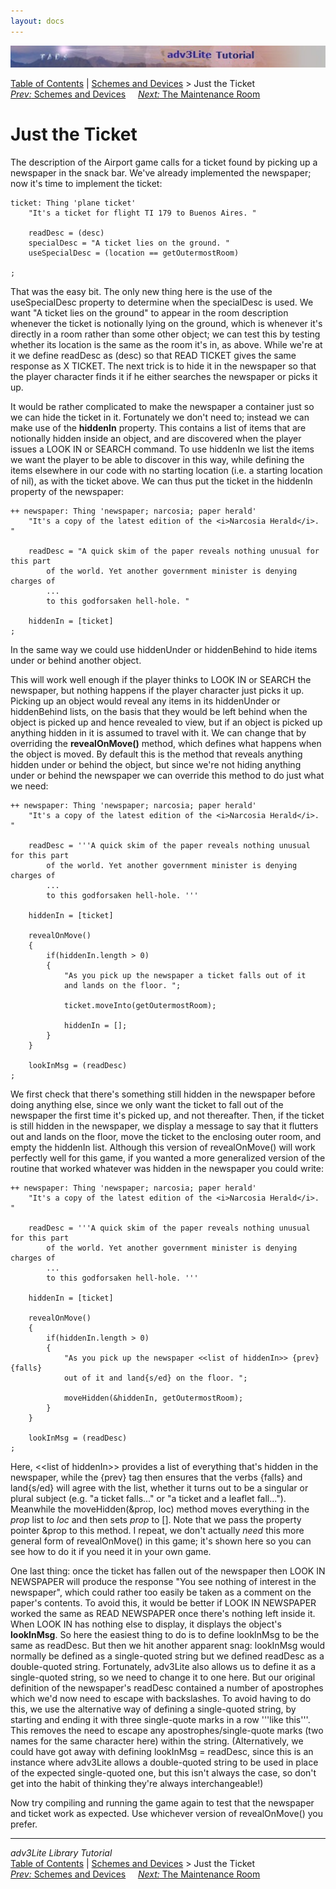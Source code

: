 ```yaml
---
layout: docs
---
```

<div class="topbar">

<img src="topbar.jpg" data-border="0" />

</div>

<div class="nav">

<a href="toc.html" class="nav">Table of Contents</a> \|
<a href="schemes.html" class="nav">Schemes and Devices</a> \> Just the
Ticket  
<span class="navnp"><a href="schemes.html" class="nav"><em>Prev:</em> Schemes and Devices</a>
    <a href="maintenance.html" class="nav"><em>Next:</em> The Maintenance
Room</a>     </span>

</div>

<div class="main">

# Just the Ticket

The description of the Airport game calls for a ticket found by picking
up a newspaper in the snack bar. We've already implemented the
newspaper; now it's time to implement the ticket:

<div class="code">

    ticket: Thing 'plane ticket'
        "It's a ticket for flight TI 179 to Buenos Aires. "
        
        readDesc = (desc)
        specialDesc = "A ticket lies on the ground. "
        useSpecialDesc = (location == getOutermostRoom)

    ;

</div>

That was the easy bit. The only new thing here is the use of the
useSpecialDesc property to determine when the specialDesc is used. We
want "A ticket lies on the ground" to appear in the room description
whenever the ticket is notionally lying on the ground, which is whenever
it's directly in a room rather than some other object; we can test this
by testing whether its location is the same as the room it's in, as
above. While we're at it we define <span class="code">readDesc</span> as
<span class="code">(desc)</span> so that READ TICKET gives the same
response as X TICKET. The next trick is to hide it in the newspaper so
that the player character finds it if he either searches the newspaper
or picks it up.

It would be rather complicated to make the newspaper a container just so
we can hide the ticket in it. Fortunately we don't need to; instead we
can make use of the **hiddenIn** property. This contains a list of items
that are notionally hidden inside an object, and are discovered when the
player issues a LOOK IN or SEARCH command. To use hiddenIn we list the
items we want the player to be able to discover in this way, while
defining the items elsewhere in our code with no starting location (i.e.
a starting location of nil), as with the ticket above. We can thus put
the ticket in the hiddenIn property of the newspaper:

<div class="code">

    ++ newspaper: Thing 'newspaper; narcosia; paper herald'
        "It's a copy of the latest edition of the <i>Narcosia Herald</i>. "
        
        readDesc = "A quick skim of the paper reveals nothing unusual for this part
            of the world. Yet another government minister is denying charges of
            ...
            to this godforsaken hell-hole. "
        
        hiddenIn = [ticket]
    ;

</div>

In the same way we could use <span class="code">hiddenUnder</span> or
<span class="code">hiddenBehind</span> to hide items under or behind
another object.

This will work well enough if the player thinks to LOOK IN or SEARCH the
newspaper, but nothing happens if the player character just picks it up.
Picking up an object would reveal any items in its
<span class="code">hiddenUnder</span> or
<span class="code">hiddenBehind</span> lists, on the basis that they
would be left behind when the object is picked up and hence revealed to
view, but if an object is picked up anything hidden in it is assumed to
travel with it. We can change that by overriding the **revealOnMove()**
method, which defines what happens when the object is moved. By default
this is the method that reveals anything hidden under or behind the
object, but since we're not hiding anything under or behind the
newspaper we can override this method to do just what we need:

<div class="code">

    ++ newspaper: Thing 'newspaper; narcosia; paper herald'
        "It's a copy of the latest edition of the <i>Narcosia Herald</i>. "
        
        readDesc = '''A quick skim of the paper reveals nothing unusual for this part
            of the world. Yet another government minister is denying charges of
            ...
            to this godforsaken hell-hole. '''
        
        hiddenIn = [ticket]
        
        revealOnMove()
        {
            if(hiddenIn.length > 0)
            {
                "As you pick up the newspaper a ticket falls out of it
                and lands on the floor. ";
                
                ticket.moveInto(getOutermostRoom);
                
                hiddenIn = [];
            }
        }
        
        lookInMsg = (readDesc)
    ;

</div>

We first check that there's something still hidden in the newspaper
before doing anything else, since we only want the ticket to fall out of
the newspaper the first time it's picked up, and not thereafter. Then,
if the ticket is still hidden in the newspaper, we display a message to
say that it flutters out and lands on the floor, move the ticket to the
enclosing outer room, and empty the hiddenIn list. Although this version
of <span class="code">revealOnMove()</span> will work perfectly well for
this game, if you wanted a more generalized version of the routine that
worked whatever was hidden in the newspaper you could write:

<div class="code">

    ++ newspaper: Thing 'newspaper; narcosia; paper herald'
        "It's a copy of the latest edition of the <i>Narcosia Herald</i>. "
        
        readDesc = '''A quick skim of the paper reveals nothing unusual for this part
            of the world. Yet another government minister is denying charges of
            ...
            to this godforsaken hell-hole. '''
        
        hiddenIn = [ticket]
        
        revealOnMove()
        {
            if(hiddenIn.length > 0)
            {
                "As you pick up the newspaper <<list of hiddenIn>> {prev} {falls}
                out of it and land{s/ed} on the floor. ";
                
                moveHidden(&hiddenIn, getOutermostRoom);
            }
        }
        
        lookInMsg = (readDesc)
    ;

</div>

Here, <span class="code">\<\<list of hiddenIn\>\></span> provides a list
of everything that's hidden in the newspaper, while the
<span class="code">{prev}</span> tag then ensures that the verbs
<span class="code">{falls}</span> and
<span class="code">land{s/ed}</span> will agree with the list, whether
it turns out to be a singular or plural subject (e.g. "a ticket
falls..." or "a ticket and a leaflet fall..."). Meanwhile the
<span class="code">moveHidden(&prop, loc)</span> method moves everything
in the *prop* list to *loc* and then sets *prop* to \[\]. Note that we
pass the property pointer &prop to this method. I repeat, we don't
actually *need* this more general form of
<span class="code">revealOnMove()</span> in this game; it's shown here
so you can see how to do it if you need it in your own game.

One last thing: once the ticket has fallen out of the newspaper then
LOOK IN NEWSPAPER will produce the response "You see nothing of interest
in the newspaper", which could rather too easily be taken as a comment
on the paper's contents. To avoid this, it would be better if LOOK IN
NEWSPAPER worked the same as READ NEWSPAPER once there's nothing left
inside it. When LOOK IN has nothing else to display, it displays the
object's **lookInMsg**. So here the easiest thing to do is to define
<span class="code">lookInMsg</span> to be the same as
<span class="code">readDesc</span>. But then we hit another apparent
snag: <span class="code">lookInMsg</span> would normally be defined as a
single-quoted string but we defined <span class="code">readDesc</span>
as a double-quoted string. Fortunately, adv3Lite also allows us to
define it as a single-quoted string, so we need to change it to one
here. But our original definition of the newspaper's
<span class="code">readDesc</span> contained a number of apostrophes
which we'd now need to escape with backslashes. To avoid having to do
this, we use the alternative way of defining a single-quoted string, by
starting and ending it with three single-quote marks in a row '''like
this'''. This removes the need to escape any apostrophes/single-quote
marks (two names for the same character here) within the string.
(Alternatively, we could have got away with defining
<span class="code">lookInMsg = readDesc</span>, since this is an
instance where adv3Lite allows a double-quoted string to be used in
place of the expected single-quoted one, but this isn't always the case,
so don't get into the habit of thinking they're always interchangeable!)

Now try compiling and running the game again to test that the newspaper
and ticket work as expected. Use whichever version of
<span class="code">revealOnMove()</span> you prefer.

</div>

------------------------------------------------------------------------

<div class="navb">

*adv3Lite Library Tutorial*  
<a href="toc.html" class="nav">Table of Contents</a> \|
<a href="schemes.html" class="nav">Schemes and Devices</a> \> Just the
Ticket  
<span class="navnp"><a href="schemes.html" class="nav"><em>Prev:</em> Schemes and Devices</a>
    <a href="maintenance.html" class="nav"><em>Next:</em> The Maintenance
Room</a>     </span>

</div>
